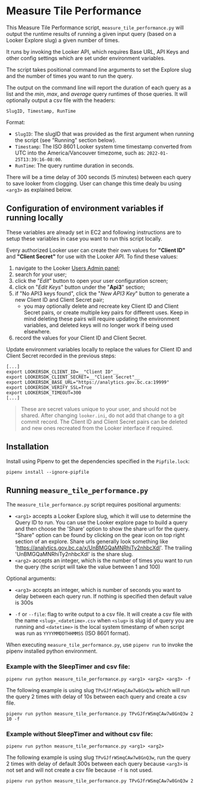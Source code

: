 # Measure Tile Performance

This Measure Tile Performance script, `measure_tile_performance.py` will output the runtime results of running a given input query (based on a Looker Explore slug) a given number of times.

It runs by invoking the Looker API, which requires Base URL, API Keys and other config settings which are set under environment variables.

The script takes positional command line arguments to set the Explore slug and the number of times you want to run the query.

The output on the command line will report the duration of each query as a list and the _min_, _max_, and _average_ query runtimes of those queries. It will optionally output a csv file with the headers:

```
SlugID, Timestamp, RunTime
```

Format:
 - `SlugID`: The slugID that was provided as the first argument when running the script (see "Running" section below).
 - `Timestamp`: The ISO 8601 Looker system time timestamp converted from UTC into the America/Vancouver timezome, such as: `2022-01-25T13:39:16-08:00`.
 - `RunTime`: The query runtime duration in seconds.

There will be a time delay of 300 seconds (5 minutes) between each query to save looker from clogging. User can change this time dealy bu using `<arg3>` as explained below.


## Configuration of environment variables if running locally

These variables are already set in EC2 and following instructions are to setup these variables in case you want to run this script locally.

Every authorized Looker user can create their own values for __"Client ID"__ and __"Client Secret"__ for use with the Looker API. To find these values:

 1. navigate to the Looker [Users Admin panel](https://analytics.gov.bc.ca/admin/users);
 2. search for your user;
 3. click the "_Edit_" button to open your user configuration screen;
 4. click on "_Edit Keys_" button under the "__Api3__" section;
 5. if "No API3 keys found", click the "_New API3 Key_" button to generate a new Client ID and Client Secret pair;
    - you may optionally delete and recreate key Client ID and Client Secret pairs, or create multiple key pairs for different uses. Keep in mind deleting these pairs will require updating the environment variables, and deleted keys will no longer work if being used elsewhere.
 6. record the values for your Client ID and Client Secret.

Update environment variables locally to replace the values for Client ID and Client Secret recorded in the previous steps:

```
[...]
export LOOKERSDK_CLIENT_ID=__"Client ID"__
export LOOKERSDK_CLIENT_SECRET=__"Client Secret"__
export LOOKERSDK_BASE_URL="https://analytics.gov.bc.ca:19999"
export LOOKERSDK_VERIFY_SSL=True
export LOOKERSDK_TIMEOUT=300
[...]
```

> These are secret values unique to your user, and should not be shared. After changing `looker.ini`, do not add that change to a git commit record. The Client ID and Client Secret pairs can be deleted and new ones recreated from the Looker interface if required.

## Installation

Install using Pipenv to get the dependencies specified in the `Pipfile.lock`:

```
pipenv install --ignore-pipfile
```

## Running `measure_tile_performance.py`

The `measure_tile_performance.py` script requires positional arguments:
 - `<arg1>` accepts a Looker Explore slug, which it will use to determine the Query ID to run. You can use the Looker explore page to build a query and then choose the 'Share' option to show the share url for the query. "Share" option can be found by clicking on the gear icon on top right section of an explore. Share urls generally look something like 'https://analytics.gov.bc.ca/x/UnBMGQaMNRhiTy2nhbcXdl'. The trailing 'UnBMGQaMNRhiTy2nhbcXdl' is the share slug.
 - `<arg2>` accepts an integer, which is the number of times you want to run the query (the script will take the value between 1 and 100)

 Optional arguments:
 - `<arg3>` accepts an integer, which is number of seconds you want to delay between each query run. If nothing is specified then default value is 300s

 - `-f` or `--file`: flag to write output to a csv file. It will create a csv file with the name `<slug>_<datetime>.csv` when `<slug>` is slug id of query you are running and `<datetime>` is the local system timestamp of when script was run as `YYYYMMDDTHHMMSS` (ISO 8601 format).

When executing `measure_tile_performance.py`, use `pipenv run` to invoke the pipenv installed python environment.

### Example with the SleepTimer and csv file:
```
pipenv run python measure_tile_performance.py <arg1> <arg2> <arg3> -f
```
The following example is using slug `TPvGJfrWSmqCAw7w8GnQ3w` which will run the query 2 times with delay of 10s between each query and create a csv file.

```
pipenv run python measure_tile_performance.py TPvGJfrWSmqCAw7w8GnQ3w 2 10 -f
```

### Example without SleepTimer and without csv file:

```
pipenv run python measure_tile_performance.py <arg1> <arg2>
```
The following example is using slug `TPvGJfrWSmqCAw7w8GnQ3w`, run the query 2 times with delay of default 300s between each query because `<arg3>` is not set and will not create a csv file because `-f` is not used.

```
pipenv run python measure_tile_performance.py TPvGJfrWSmqCAw7w8GnQ3w 2 
```

